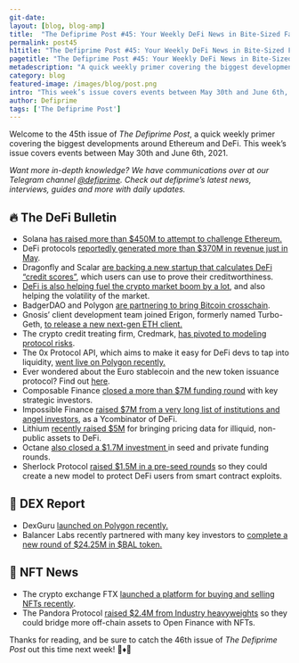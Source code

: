 ```yaml
---
git-date:
layout: [blog, blog-amp]
title:  "The Defiprime Post #45: Your Weekly DeFi News in Bite-Sized Fashion"
permalink: post45
h1title: "The Defiprime Post #45: Your Weekly DeFi News in Bite-Sized Fashion"
pagetitle: "The Defiprime Post #45: Your Weekly DeFi News in Bite-Sized Fashion"
metadescription: "A quick weekly primer covering the biggest developments around Ethereum and DeFi. This week’s issue covers events between May 30th and June 6th, 2021"
category: blog
featured-image: /images/blog/post.png
intro: "This week’s issue covers events between May 30th and June 6th, 2021"
author: Defiprime
tags: ['The Defiprime Post']
---
```


Welcome to the 45th issue of _The Defiprime Post_, a quick weekly primer covering the biggest developments around Ethereum and DeFi. This week’s issue covers events between May 30th and June 6th, 2021.

_Want more in-depth knowledge? We have communications over at our Telegram channel [@defiprime](https://t.me/defiprime). Check out defiprime’s latest news, interviews, guides and more with daily updates._


## 🔥 The DeFi Bulletin

*   Solana [has raised more than $450M to attempt to challenge Ethereum.](https://decrypt.co/72754/solana-raising-450-million-challenge-ethereum)
*   DeFi protocols [reportedly generated more than $370M in revenue just in May](https://www.theblockcrypto.com/linked/106858/defi-protocols-ethereum-may-revenue).
*   Dragonfly and Scalar [are backing a new startup that calculates DeFi “credit scores”](https://www.theblockcrypto.com/linked/106806/dragonfly-scalar-arcx-defi-passport), which users can use to prove their creditworthiness.
*   [DeFi is also helping fuel the crypto market boom by a lot](https://www.wsj.com/articles/defi-is-helping-to-fuel-the-crypto-market-boomand-its-recent-volatility-11622712602), and also helping the volatility of the market. 
*   BadgerDAO and Polygon [are partnering to bring Bitcoin crosschain](https://badgerdao.medium.com/badgerdao-and-polygon-partner-to-bring-bitcoin-crosschain-3f2cbad86223).
*   Gnosis’ client development team joined Erigon, formerly named Turbo-Geth, [to release a new next-gen ETH client.](https://medium.com/openethereum/gnosis-joins-erigon-formerly-turbo-geth-to-release-next-gen-ethereum-client-c6708dd06dd)
*   The crypto credit treating firm, Credmark, [has pivoted to modeling protocol risks](https://www.coindesk.com/crypto-credit-scoring-credmark-pivots-evaluating-defi-protocols).
*   The 0x Protocol API, which aims to make it easy for DeFi devs to tap into liquidity, [went live on Polygon recently.](https://blog.0xproject.com/0x-api-is-now-live-on-polygon-ce61faa2f99b)
*   Ever wondered about the Euro stablecoin and the new token issuance protocol? Find out [here](https://defiprime.com/mimo).
*   Composable Finance [closed a more than $7M funding round](https://composablefi.medium.com/composable-finance-closes-7-million-funding-round-with-strategic-investors-69db8d099384) with key strategic investors.
*   Impossible Finance [raised $7M from a very long list of institutions and angel investors](https://decrypt.co/72625/y-combinator-defi-project-impossible-finance-raises-7m), as a Ycombinator of DeFi.
*   Lithium [recently raised $5M](https://www.coindesk.com/lithium-decentralized-oracle-private-assets-defi) for bringing pricing data for illiquid, non-public assets to DeFi.
*   Octane [also closed a $1.7M investment ](https://octanefinance.medium.com/octane-closes-1-7m-investment-87c1421e486b)in seed and private funding rounds.
*   Sherlock Protocol [raised $1.5M in a pre-seed rounds](https://medium.com/@SHERLOCK_PROTOCOL/sherlock-raises-1-5m-for-new-model-to-protect-defi-users-from-smart-contract-exploits-8082160e3099) so they could create a new model to protect DeFi users from smart contract exploits.

## 💱 DEX Report

*   DexGuru [launched on Polygon recently.](https://twitter.com/dexguru/status/1399396381287096320)
*   Balancer Labs recently partnered with many key investors to  [complete a new round of $24.25M in $BAL token.](https://fernandocmartinelli.medium.com/balancer-labs-partners-with-key-investors-in-24-25m-token-purchases-a128c325aa78)

## 💎 NFT News

*   The crypto exchange FTX [launched a platform for buying and selling NFTs recently](https://www.theblockcrypto.com/post/107087/crypto-exchange-ftx-nft-marketplace).
*   The Pandora Protocol [raised $2.4M from Industry heavyweights](https://medium.com/pandoraprotocol/pandora-protocol-raises-2-4m-edf3beab35b3) so they could bridge more off-chain assets to Open Finance with NFTs.

Thanks for reading, and be sure to catch the 46th issue of _The Defiprime Post_ out this time next week! 👋♦️👋